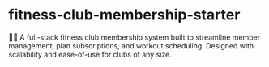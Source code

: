 # fitness-club-membership-starter
🏋️‍♂️ A full-stack fitness club membership system built to streamline member management, plan subscriptions, and workout scheduling. Designed with scalability and ease-of-use for clubs of any size.
